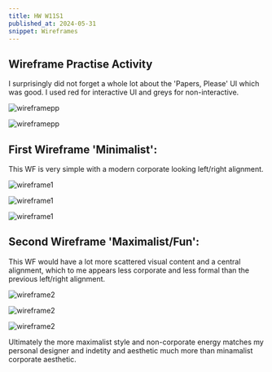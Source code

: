 ```yaml
---
title: HW W11S1
published_at: 2024-05-31
snippet: Wireframes
---
```

## Wireframe Practise Activity

I surprisingly did not forget a whole lot about the 'Papers, Please' UI which was good. I used red for interactive UI and greys for non-interactive.

![wireframepp](/w11/wf.png)

![wireframepp](/w11/wfref.png)


## First Wireframe 'Minimalist': 

This WF is very simple with a modern corporate looking left/right alignment.

![wireframe1](/w11/wire1.png)

![wireframe1](/w11/wire2.png)

![wireframe1](/w11/wire3.png)

## Second Wireframe 'Maximalist/Fun': 

This WF would have a lot more scattered visual content and a central alignment, which to me appears less corporate and less formal than the previous left/right alignment.

![wireframe2](/w11/wire21.png)

![wireframe2](/w11/wire22.png)

![wireframe2](/w11/wire23.png)

Ultimately the more maximalist style and non-corporate energy matches my personal designer and indetity and aesthetic much more than minamalist corporate aesthetic.